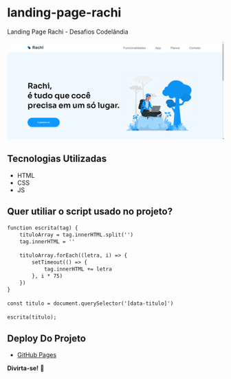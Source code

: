 # landing-page-rachi
Landing Page Rachi - Desafios Codelândia

[<img src="./\src\imagens/tela02-readme.gif">](https://vandesonsantos.github.io/landing-page-rachi/)

## Tecnologias Utilizadas
- HTML
- CSS
- JS

## Quer utiliar o script usado no projeto?
```
function escrita(tag) {
    tituloArray = tag.innerHTML.split('')
    tag.innerHTML = ''

    tituloArray.forEach((letra, i) => {
        setTimeout(() => {
            tag.innerHTML += letra
        }, i * 75)
    })
}

const titulo = document.querySelector('[data-titulo]')

escrita(titulo);
```

## Deploy Do Projeto
- [GitHub Pages](https://vandesonsantos.github.io/landing-page-rachi/)


**Divirta-se!** 🚀
